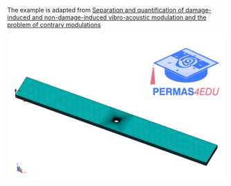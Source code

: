 The example is adapted from [Separation and quantification of damage-induced and non-damage-induced vibro-acoustic modulation and the problem of contrary modulations](https://doi.org/10.1016/j.ymssp.2025.112708)

![Aluminum plate](aluminum_plate.png)

